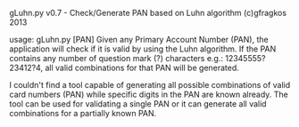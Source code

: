 gLuhn.py v0.7 - Check/Generate PAN based on Luhn algorithm (c)gfragkos 2013  

usage: gLuhn.py [PAN]
Given any Primary Account Number (PAN), the application will check if it is valid by using the Luhn algorithm.
If the PAN contains any number of question mark (?) characters e.g.: 12345555?23412?4, all valid combinations for that PAN will be generated.
                
I couldn't find a tool capable of generating all possible combinations of valid card numbers (PAN) while specific digits in the PAN are known already. The tool can be used for validating a single PAN or it can generate all valid combinations for a partially known PAN. 





